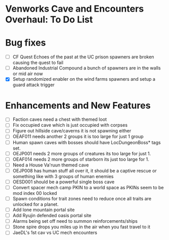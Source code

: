 # Venworks Cave and Encounters Overhaul: To Do List

# Bug fixes
- [ ] CF Quest Echoes of the past at the UC prison spawners are broken causing the quest to fail
- [ ] Abandoned Industrial Compound a bunch of spawners are in the walls or mid air now
- [X] Setup randomized enabler on the wind farms spawners and setup a guard attack trigger

# Enhancements and New Features
- [ ] Faction caves need a chest with themed loot
- [ ] Fix occupied cave which is just occupied with corpses
- [ ] Figure out hillside cave/caverns it is not spawning either
- [ ] OEAF011 needs another 2 groups it is too large for just 1 group
- [ ] Human spawn caves with bosses should have LocDungeonBoss* tags set.
- [ ] OEJP001 needs 2 more groups of creatures its too large for just 1.
- [ ] OEAF014 needs 2 more groups of starborn its just too large for 1.
- [ ] Need a House Va'ruun themed cave
- [ ] OEJP008 has human stuff all over it, it should be a captive rescue or something like with 3 groups of human enemies
- [ ] OESD001 should be a powerful single boss cave
- [ ] Convert spacer mech camp PKIN to a world space as PKINs seem to be mod index 00 locked
- [ ] Spawn conditions for trait zones need to reduce once all traits are unlocked for a planet.
- [ ] Add lone mountain portal site
- [ ] Add Ryujin defended oasis portal site 
- [ ] Alarms being set off need to summon reinforcements/ships
- [ ] Stone spire drops you miles up in the air when you fast travel to it
- [ ] JaeDL's 1st cav vs UC mech encounters